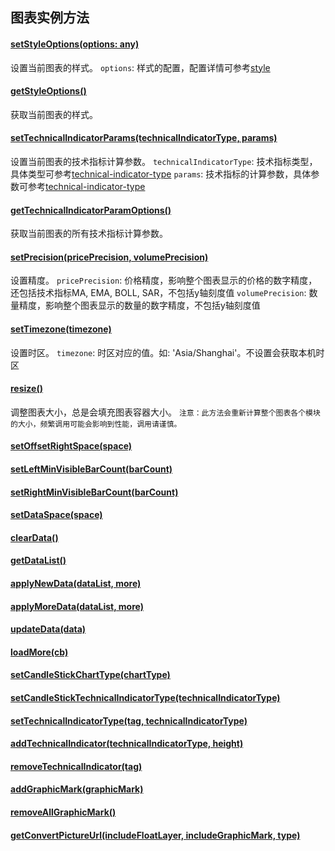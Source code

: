 ## 图表实例方法

#### [setStyleOptions(options: any)]()
设置当前图表的样式。
```options```: 样式的配置，配置详情可参考[style](style.md)

#### [getStyleOptions()]()
获取当前图表的样式。

#### [setTechnicalIndicatorParams(technicalIndicatorType, params)]()
设置当前图表的技术指标计算参数。
```technicalIndicatorType```: 技术指标类型，具体类型可参考[technical-indicator-type](technical-indicator-type.md)
```params```: 技术指标的计算参数，具体参数可参考[technical-indicator-type](technical-indicator-type.md)

#### [getTechnicalIndicatorParamOptions()]()
获取当前图表的所有技术指标计算参数。

#### [setPrecision(pricePrecision, volumePrecision)]()
设置精度。
```pricePrecision```: 价格精度，影响整个图表显示的价格的数字精度，还包括技术指标MA, EMA, BOLL, SAR，不包括y轴刻度值
```volumePrecision```: 数量精度，影响整个图表显示的数量的数字精度，不包括y轴刻度值

#### [setTimezone(timezone)]()
设置时区。
```timezone```: 时区对应的值。如: 'Asia/Shanghai'。不设置会获取本机时区

#### [resize()]()
调整图表大小，总是会填充图表容器大小。
```注意：此方法会重新计算整个图表各个模块的大小，频繁调用可能会影响到性能，调用请谨慎。```

#### [setOffsetRightSpace(space)]()
#### [setLeftMinVisibleBarCount(barCount)]()
#### [setRightMinVisibleBarCount(barCount)]()
#### [setDataSpace(space)]()
#### [clearData()]()
#### [getDataList()]()
#### [applyNewData(dataList, more)]()
#### [applyMoreData(dataList, more)]()

#### [updateData(data)]()
#### [loadMore(cb)]()
#### [setCandleStickChartType(chartType)]()

#### [setCandleStickTechnicalIndicatorType(technicalIndicatorType)]()
#### [setTechnicalIndicatorType(tag, technicalIndicatorType)]()
#### [addTechnicalIndicator(technicalIndicatorType, height)]()
#### [removeTechnicalIndicator(tag)]()
#### [addGraphicMark(graphicMark)]()
#### [removeAllGraphicMark()]()
#### [getConvertPictureUrl(includeFloatLayer, includeGraphicMark, type)]()

